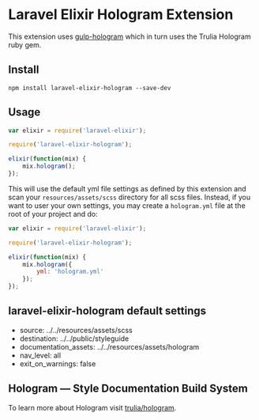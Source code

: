 # Laravel Elixir Hologram Extension

This extension uses [gulp-hologram](https://github.com/rejahrehim/gulp-hologram) which in turn uses the Trulia Hologram ruby gem.

## Install
```shell
npm install laravel-elixir-hologram --save-dev
```

## Usage

```javascript
var elixir = require('laravel-elixir');

require('laravel-elixir-hologram');

elixir(function(mix) {
    mix.hologram();
});
```

This will use the default yml file settings as defined by this extension and scan your `resources/assets/scss` directory for all scss files. Instead, if you want to user your own settings, you may create a `hologram.yml` file at the root of your project and do:

```javascript
var elixir = require('laravel-elixir');

require('laravel-elixir-hologram');

elixir(function(mix) {
    mix.hologram({
        yml: 'hologram.yml'
    });
});
```

## laravel-elixir-hologram default settings

* source: ../../resources/assets/scss
* destination: ../../public/styleguide
* documentation_assets: ../../resources/assets/hologram
* nav_level: all
* exit_on_warnings: false

## Hologram — Style Documentation Build System

To learn more about Hologram visit [trulia/hologram](https://github.com/trulia/hologram).

